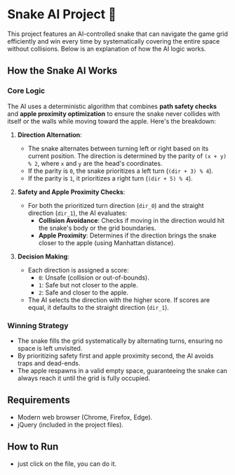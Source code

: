 # Snake AI Project 🐍

This project features an AI-controlled snake that can navigate the game grid efficiently and win every time by systematically covering the entire space without collisions. Below is an explanation of how the AI logic works.

## How the Snake AI Works

### Core Logic
The AI uses a deterministic algorithm that combines **path safety checks** and **apple proximity optimization** to ensure the snake never collides with itself or the walls while moving toward the apple. Here's the breakdown:

1. **Direction Alternation**:
   - The snake alternates between turning left or right based on its current position. The direction is determined by the parity of `(x + y) % 2`, where `x` and `y` are the head's coordinates.
   - If the parity is `0`, the snake prioritizes a left turn (`(dir + 3) % 4`).
   - If the parity is `1`, it prioritizes a right turn (`(dir + 5) % 4`).

2. **Safety and Apple Proximity Checks**:
   - For both the prioritized turn direction (`dir_0`) and the straight direction (`dir_1`), the AI evaluates:
     - **Collision Avoidance**: Checks if moving in the direction would hit the snake's body or the grid boundaries.
     - **Apple Proximity**: Determines if the direction brings the snake closer to the apple (using Manhattan distance).

3. **Decision Making**:
   - Each direction is assigned a score:
     - `0`: Unsafe (collision or out-of-bounds).
     - `1`: Safe but not closer to the apple.
     - `2`: Safe and closer to the apple.
   - The AI selects the direction with the higher score. If scores are equal, it defaults to the straight direction (`dir_1`).

### Winning Strategy
- The snake fills the grid systematically by alternating turns, ensuring no space is left unvisited.
- By prioritizing safety first and apple proximity second, the AI avoids traps and dead-ends.
- The apple respawns in a valid empty space, guaranteeing the snake can always reach it until the grid is fully occupied.

## Requirements
- Modern web browser (Chrome, Firefox, Edge).
- jQuery (included in the project files).

## How to Run
- just click on the file, you can do it.